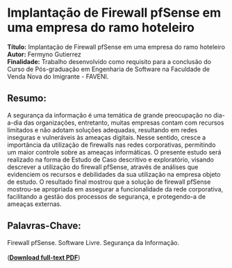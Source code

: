 # Implantação de Firewall pfSense em uma empresa do ramo hoteleiro 

**Título:** Implantação de Firewall pfSense em uma empresa do ramo hoteleiro   
**Autor:** Fermyno Gutierrez  
**Finalidade:** Trabalho desenvolvido como requisito para a conclusão do Curso de Pós-graduação em Engenharia de Software na Faculdade de Venda Nova do Imigrante - FAVENI.  

## Resumo:

A segurança da informação é uma temática de grande preocupação no dia-a-dia das organizações, entretanto, muitas empresas contam com recursos limitados e não adotam soluções adequadas, resultando em redes inseguras e vulneráveis às ameaças digitais. Nesse sentido, cresce a importância da utilização de firewalls nas redes corporativas, permitindo um maior controle sobre as ameaças informáticas. O presente estudo será realizado na forma de Estudo de Caso descritivo e exploratório, visando descrever a utilização do firewall pfSense, através de análises que evidenciem os recursos e debilidades da sua utilização na empresa objeto de estudo. O resultado final mostrou que a solução de firewall pfSense mostrou-se apropriada em assegurar a funcionalidade da rede corporativa, facilitando a gestão dos processos de segurança, e protegendo-a de ameaças externas.

## Palavras-Chave:

Firewall pfSense. Software Livre. Segurança da Informação.  
\
([**Download full-text PDF**](https://github.com/fermyno/scientific-research-papers/blob/main/estudo-de-caso-implantacao-de-firewall/estudo-de-caso-implantacao-de-firewall-em-empresa-do-ramo-hoteleiro.pdf))  

